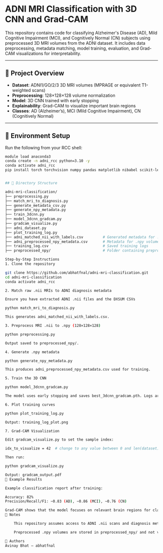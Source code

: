 # ADNI MRI Classification with 3D CNN and Grad-CAM

This repository contains code for classifying Alzheimer's Disease (AD), Mild Cognitive Impairment (MCI), and Cognitively Normal (CN) subjects using preprocessed 3D MRI volumes from the ADNI dataset. It includes data preprocessing, metadata matching, model training, evaluation, and Grad-CAM visualizations for interpretability.

---

## 🧠 Project Overview

- **Dataset**: ADNI1/GO/2/3 3D MRI volumes (MPRAGE or equivalent T1-weighted scans)
- **Preprocessing**: 128×128×128 volume normalization
- **Model**: 3D CNN trained with early stopping
- **Explainability**: Grad-CAM to visualize important brain regions
- **Classes**: AD (Alzheimer’s), MCI (Mild Cognitive Impairment), CN (Cognitively Normal)

---

## 🔧 Environment Setup

Run the following from your RCC shell:

```bash
module load anaconda3
conda create -n adni_rcc python=3.10 -y
conda activate adni_rcc
pip install torch torchvision numpy pandas matplotlib nibabel scikit-learn tqdm


## 🔧 Directory Structure

adni-mri-classification/
├── preprocessing.py
├── match_mri_to_diagnosis.py
├── generate_metadata_csv.py
├── generate_npy_metadata.py
├── train_3dcnn.py
├── model_3dcnn_gradcam.py
├── gradcam_visualize.py
├── adni_dataset.py
├── plot_training_log.py
├── adni_matched_nii_with_labels.csv         # Generated metadata for .nii files
├── adni_preprocessed_npy_metadata.csv       # Metadata for .npy volumes
├── training_log.csv                         # Saved training logs
├── preprocessed_npy/                        # Folder containing preprocessed .npy volumes

Step-by-Step Instructions
1. Clone the repository

git clone https://github.com/abhatfnal/adni-mri-classification.git
cd adni-mri-classification
conda activate adni_rcc

2. Match raw .nii MRIs to ADNI diagnosis metadata

Ensure you have extracted ADNI .nii files and the DXSUM CSVs

python match_mri_to_diagnosis.py

This generates adni_matched_nii_with_labels.csv.

3. Preprocess MRI .nii to .npy (128×128×128)

python preprocessing.py

Output saved to preprocessed_npy/.

4. Generate .npy metadata

python generate_npy_metadata.py

This produces adni_preprocessed_npy_metadata.csv used for training.

5. Train the 3D CNN

python model_3dcnn_gradcam.py

The model uses early stopping and saves best_3dcnn_gradcam.pth. Logs are written to training_log.csv.

6. Plot training curves

python plot_training_log.py

Output: training_log_plot.png

7. Grad-CAM Visualization

Edit gradcam_visualize.py to set the sample index:

idx_to_visualize = 42  # change to any value between 0 and len(dataset)-1

Then run:

python gradcam_visualize.py

Output: gradcam_output.pdf
🧪 Example Results

Example classification report after training:

Accuracy: 82%
Precision/Recall/F1: ~0.83 (AD), ~0.86 (MCI), ~0.76 (CN)

Grad-CAM shows that the model focuses on relevant brain regions for classification.
📌 Notes

    This repository assumes access to ADNI .nii scans and diagnosis metadata.

    Preprocessed .npy volumes are stored in preprocessed_npy/ and not version controlled.

👤 Authors
Avinay Bhat — abhatfnal
